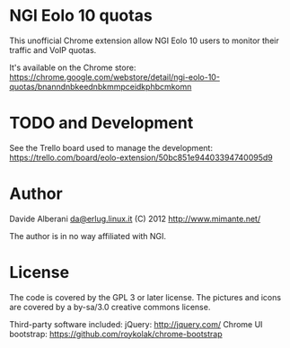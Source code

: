 NGI Eolo 10 quotas
==================

This unofficial Chrome extension allow NGI Eolo 10 users to monitor their traffic and VoIP quotas.

It's available on the Chrome store: https://chrome.google.com/webstore/detail/ngi-eolo-10-quotas/bnanndnbkeednbkmmpceidkphbcmkomn


TODO and Development
====================

See the Trello board used to manage the development: https://trello.com/board/eolo-extension/50bc851e94403394740095d9


Author
======

Davide Alberani <da@erlug.linux.it> (C) 2012
http://www.mimante.net/

The author is in no way affiliated with NGI.


License
=======

The code is covered by the GPL 3 or later license.
The pictures and icons are covered by a by-sa/3.0 creative commons license.

Third-party software included:
  jQuery: http://jquery.com/
  Chrome UI bootstrap: https://github.com/roykolak/chrome-bootstrap

